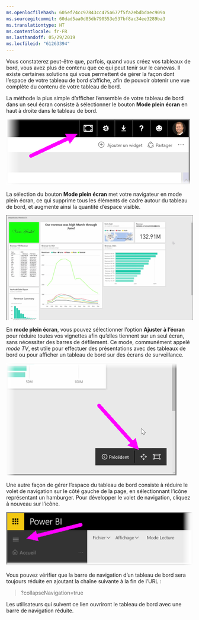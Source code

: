 ```yaml
---
ms.openlocfilehash: 605ef74cc97843cc475a677f5fa2ebdbdaec909a
ms.sourcegitcommit: 60dad5aa0d85db790553e537bf8ac34ee3289ba3
ms.translationtype: HT
ms.contentlocale: fr-FR
ms.lasthandoff: 05/29/2019
ms.locfileid: "61263394"
---
```

Vous constaterez peut-être que, parfois, quand vous créez vos tableaux de bord, vous avez plus de contenu que ce qui peut tenir sur le canevas. Il existe certaines solutions qui vous permettent de gérer la façon dont l’espace de votre tableau de bord s’affiche, afin de pouvoir obtenir une vue complète du contenu de votre tableau de bord.

La méthode la plus simple d’afficher l’ensemble de votre tableau de bord dans un seul écran consiste à sélectionner le bouton **Mode plein écran** en haut à droite dans le tableau de bord.

![](media/4-4e-get-more-dashboard-space/4-4e_1.png)

La sélection du bouton **Mode plein écran** met votre navigateur en mode plein écran, ce qui supprime tous les éléments de cadre autour du tableau de bord, et augmente ainsi la quantité d’espace visible.

![](media/4-4e-get-more-dashboard-space/4-4e_2.png)

En **mode plein écran**, vous pouvez sélectionner l’option **Ajuster à l’écran** pour réduire toutes vos vignettes afin qu’elles tiennent sur un seul écran, sans nécessiter des barres de défilement. Ce mode, communément appelé *mode TV*, est utile pour effectuer des présentations avec des tableaux de bord ou pour afficher un tableau de bord sur des écrans de surveillance.

![](media/4-4e-get-more-dashboard-space/4-4e_3.png)

Une autre façon de gérer l’espace du tableau de bord consiste à réduire le volet de navigation sur le côté gauche de la page, en sélectionnant l’icône représentant un hamburger. Pour développer le volet de navigation, cliquez à nouveau sur l’icône.

![](media/4-4e-get-more-dashboard-space/4-4e_4.png)

Vous pouvez vérifier que la barre de navigation d’un tableau de bord sera toujours réduite en ajoutant la chaîne suivante à la fin de l’URL :

> ?collapseNavigation=true
> 
> 

Les utilisateurs qui suivent ce lien ouvriront le tableau de bord avec une barre de navigation réduite.

